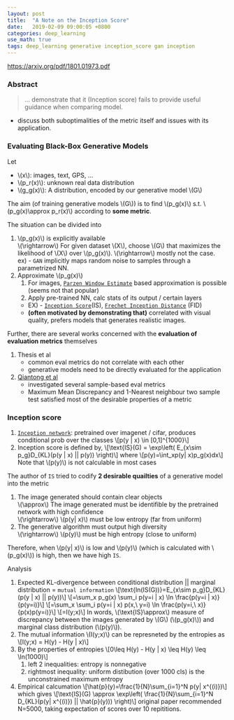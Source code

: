 ```yaml
---
layout: post
title:  "A Note on the Inception Score"
date:   2019-02-09 09:00:05 +0800
categories: deep_learning
use_math: true
tags: deep_learning generative inception_score gan inception
---
```


<a href="https://arxiv.org/pdf/1801.01973.pdf" target="_blank">https://arxiv.org/pdf/1801.01973.pdf</a>


### Abstract
> ... demonstrate that it (Inception score) fails to provide useful guidance when comparing model.

* discuss both suboptimalities of the metric itself and issues with its application.


### Evaluating Black-Box Generative Models
Let
* \\(x\\): images, text, GPS, ...
* \\(p\_r(x)\\): unknown real data distribution
* \\(g\_g(x)\\): A distribution, encoded by our generative model \\(G\\)

The aim (of training generative models \\(G\\)) is to find \\(p\_g(x)\\) s.t. \\(p\_g(x)\approx p\_r(x)\\) according to __some metric__.

The situation can be divided into
1. \\(p\_g(x)\\) is explicitly available  
	\\(\rightarrow\\) For given dataset \\(X\\), choose \\(G\\) that maximizes the likelihood of \\(X\\) over \\(p\_g(x)\\).
	\\(\rightarrow\\) mostly not the case.  
	ex) - `GAN` implicitly maps random noise to samples through a parametrized NN.
2. Approximate \\(p\_g(x)\\)
	1. For images, <a href="http://www.iro.umontreal.ca/~lisa/publications/unlearning_for_better_mixing.pdf" target="_blank">`Parzen Window Estimate`</a> based approximation is possible (seems not that popular)
	2. Apply pre-trained NN, calc stats of its output / certain layers
	* EX) - <a href="Improved techniques for training gans. " target="_blank">`Inception Score`</a>(IS), <a href="https://arxiv.org/abs/1706.08500" target="_blank">`Frechet Inception Distance`</a> (FID)  
	* __(often motivated by demonstrating that)__ correlated with visual quality, prefers models that generates realistic images.

Further, there are several works concerned with the __evaluation of evaluation metrics__ themselves
1. Thesis et al
	* common eval metrics do not correlate with each other
	* generative models need to be directly evaluated for the application
2. <a href="https://arxiv.org/abs/1806.07755" target="_blank">Qiantong et al</a>
	* investigated several sample-based eval metrics
	* Maximum Mean Discrepancy and 1-Nearest neighbour two sample test satisfied most of the desirable properties of a metric

### Inception score
1. <a href="https://www.cv-foundation.org/openaccess/content_cvpr_2016/papers/Szegedy_Rethinking_the_Inception_CVPR_2016_paper.pdf" target="_blank">`Inception network`</a>: pretrained over imagenet / cifar, produces conditional prob over the classes
\\[p(y \| x) \in [0,1]^\{1000\}\\]
2. Inception score is defined by,
\\[\text\{IS\}(G) = \exp\left( E\_\{x\sim p\_g\}D\_\{KL\}(p(y \| x) \|\| p(y)) \right)\\]
where
\\[p(y)=\int\_xp(y\| x)p\_g(x)dx\\]
Note that \\(p(y)\\) is not calculable in most cases

The author of `IS` tried to codify __2 desirable quailties__ of a generative model into the metric
1. The image generated should contain clear objects  
\\(\approx\\) The image generated must be identifible by the pretrained network with high confidence  
\\(\rightarrow\\) \\(p(y\| x)\\) must be low entropy (far from uniform)
2. The generative algorithm must output high diversity  
\\(\rightarrow\\) \\(p(y)\\) must be high entropy (close to uniform)

Therefore, when \\(p(y\| x)\\) is low and \\(p(y)\\) (which is calculated with \\(p\_g(x)\\)) is high, then we have high `IS`.

Analysis
1. Expected KL-divergence between conditional distribution || marginal distribution = `mutual information`
\\[\text\{ln(IS(G))\}=E\_\{x\sim p\_g\}D\_\{KL\}(p(y \| x) \|\| p(y))\\] 
\\[=\sum\_x p\_g(x) \sum\_i p(y=i \| x) \ln \frac\{p(y=i \| x)\}\{p(y=i)\}\\]
\\[=\sum\_x \sum\_i p(y=i \| x) p(x,\\ y=i) \ln \frac\{p(y=i,\\ x)\}\{p(x)p(y=i)\}\\]
\\[=I(y;x)\\]
In words, \\(\text\{IS\}\approx\\) measure of discrepancy between the images generated by \\(G\\) (\\(p\_g(x)\\)) and marginal class distribution (\\(p(y)\\)).
2. The mutual information \\(I(y;x)\\) can be represneted by the entropies as
\\[I(y;x) = H(y) - H(y \| x)\\]
3. By the properties of entropies
\\[0\leq H(y) - H(y \| x) \leq H(y) \leq \ln(1000)\\]
	1. left 2 inequalities: entropy is nonnegative
	2. rightmost inequality: uniform distibution (over 1000 cls) is the unconstrained maximum entropy
4. Empirical calcumation
\\[\hat\{p\}(y)=\frac\{1\}\{N\}\sum\_\{i=1\}^N p(y\| x^\{(i)\})\\]	
which gives
\\[\text\{IS\}(G) \approx \exp\left( \frac\{1\}\{N\}\sum\_\{i=1\}^N D_\{KL\}(p(y\| x^\{(i)\}) \|\| \hat\{p\}(y))) \right)\\]
original paper recommended N=5000, taking expectation of scores over 10 repititions.